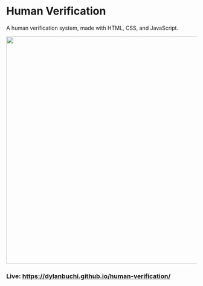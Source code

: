 # Human Verification
A human verification system, made with HTML, CSS, and JavaScript.

<img src=https://user-images.githubusercontent.com/51200743/116722191-7cec4b00-a9b4-11eb-9f05-ac742c310dab.png width=600>

### Live: https://dylanbuchi.github.io/human-verification/
